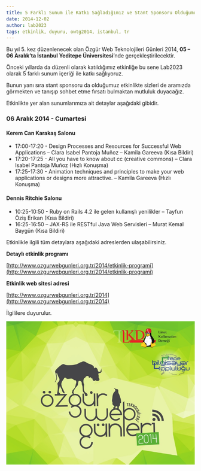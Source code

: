 ```yaml
---
title: 5 Farklı Sunum ile Katkı Sağladığımız ve Stant Sponsoru Olduğumuz Özgür Web Teknolojileri Günleri 2014'e Davetlisiniz
date: 2014-12-02
author: lab2023
tags: etkinlik, duyuru, owtg2014, istanbul, tr
---
```


Bu yıl 5. kez düzenlenecek olan Özgür Web Teknolojileri Günleri 2014, **05 – 06 Aralık’ta İstanbul Yeditepe Üniversitesi**’nde gerçekleştirilecektir.

Önceki yıllarda da düzenli olarak katıldığımız etkinliğe bu sene Lab2023 olarak 5 farklı sunum içeriği ile katkı sağlıyoruz.

Bunun yanı sıra stant sponsoru da olduğumuz etkinlikte sizleri de aramızda görmekten ve tanışıp sohbet etme fırsatı bulmaktan mutluluk duyacağız.

Etkinlikte yer alan sunumlarımıza ait detaylar aşağıdaki gibidir.


### 06 Aralık 2014 - Cumartesi

#### Kerem Can Karakaş Salonu

* 17:00-17:20 - Design Processes and Resources for Successful Web Applications – Clara Isabel Pantoja Muñoz – Kamila Gareeva (Kısa Bildiri)
* 17:20-17:25 - All you have to know about cc (creative commons) – Clara Isabel Pantoja Muñoz (Hızlı Konuşma)
* 17:25-17:30 - Animation techniques and principles to make your web applications or designs more attractive. – Kamila Gareeva (Hızlı Konuşma)

#### Dennis Ritchie Salonu

* 10:25-10:50 - Ruby on Rails 4.2 ile gelen kullanışlı yenilikler – Tayfun Öziş Erikan (Kısa Bildiri)
* 16:25-16:50 – JAX-RS ile RESTful Java Web Servisleri – Murat Kemal Baygün (Kısa Bildiri)

Etkinlikle ilgili tüm detaylara aşağıdaki adreslerden ulaşabilirsiniz.

**Detaylı etkinlik programı**

[http://www.ozgurwebgunleri.org.tr/2014/etkinlik-programi](http://www.ozgurwebgunleri.org.tr/2014/etkinlik-programi)

**Etkinlik web sitesi adresi**

[http://www.ozgurwebgunleri.org.tr/2014](http://www.ozgurwebgunleri.org.tr/2014)

İlgililere duyurulur.

![Picture 1](../assets/images/articles/2014-12-02-owtg-2014-duyuru/owtg2014-afis.jpg)